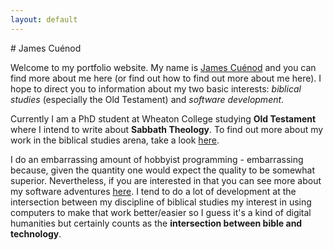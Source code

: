 ```yaml
---
layout: default
---
```


<div class="lead pretty-links">
# James Cuénod

Welcome to my portfolio website. My name is [James Cuénod](about/) and you can find more about me here (or find out how to find out more about me here). I hope to direct you to information about my two basic interests: *biblical studies* (especially the Old Testament) and *software development*.

Currently I am a PhD student at Wheaton College studying **Old Testament** where I intend to write about **Sabbath Theology**. To find out more about my work in the biblical studies arena, take a look [here](biblical/).

I do an embarrassing amount of hobbyist programming - embarrassing because, given the quantity one would expect the quality to be somewhat superior. Nevertheless, if you are interested in that you can see more about my software adventures [here](software/). I tend to do a lot of development at the intersection between my discipline of biblical studies my interest in using computers to make that work better/easier so I guess it's a kind of digital humanities but certainly counts as the **intersection between bible and technology**.
</div>
